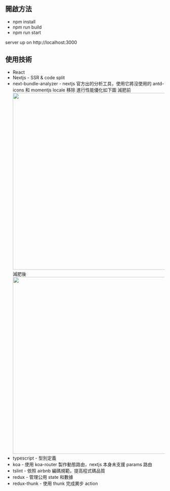 ## 開啟方法

- npm install
- npm run build
- npm run start

server up on http://localhost:3000

## 使用技術

- React
- Nextjs - SSR & code split
- next-bundle-analyzer - nextjs 官方出的分析工具，使用它將沒使用的 antd-icons 和 momentjs locale 移除
  進行性能優化如下圖
  減肥前
  <img src="https://imgur.com/iVWF7fI.png" width="973" height="557"/>
  減肥後
  <img src="https://imgur.com/bd6Dmuh.png" width="973" height="557"/>
- typescript - 型別定義
- koa - 使用 koa-router 製作動態路由，nextjs 本身未支援 params 路由
- tslint - 依照 airbnb 編碼規範，提高程式碼品質
- redux - 管理公用 state 和數據
- redux-thunk - 使用 thunk 完成異步 action
